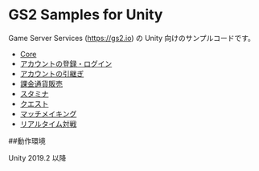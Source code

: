 # GS2 Samples for Unity

Game Server Services (https://gs2.io) の Unity 向けのサンプルコードです。

- [Core](core/)
- [アカウントの登録・ログイン](account-registration-login/)
- [アカウントの引継ぎ](account-takeover/)
- [課金通貨販売](money/)
- [スタミナ](stamina/)
- [クエスト](quest/)
- [マッチメイキング](matchmaking/)
- [リアルタイム対戦](realtime/)

##動作環境

Unity 2019.2 以降

